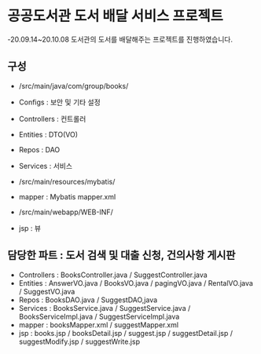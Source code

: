 # 공공도서관 도서 배달 서비스 프로젝트
-20.09.14~20.10.08 도서관의 도서를 배달해주는 프로젝트를 진행하였습니다.

## 구성
- /src/main/java/com/group/books/
- Configs : 보안 및 기타 설정
- Controllers : 컨트롤러
- Entities : DTO(VO)
- Repos : DAO
- Services : 서비스

- /src/main/resources/mybatis/
- mapper : Mybatis mapper.xml

- /src/main/webapp/WEB-INF/
- jsp : 뷰

## 담당한 파트 : 도서 검색 및 대출 신청, 건의사항 게시판
- Controllers : BooksController.java / SuggestController.java
- Entities : AnswerVO.java / BooksVO.java / pagingVO.java / RentalVO.java / SuggestVO.java
- Repos : BooksDAO.java / SuggestDAO,java
- Services : BooksService.java / SuggestService.java / BooksServiceImpl.java / SuggestServiceImpl.java
- mapper : booksMapper.xml / suggestMapper.xml
- jsp : books.jsp / booksDetail.jsp / suggest.jsp / suggestDetail.jsp / suggestModify.jsp / suggestWrite.jsp
